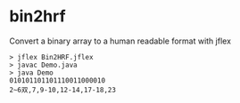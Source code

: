 # bin2hrf

Convert a binary array to a human readable format with jflex

```
> jflex Bin2HRF.jflex
> javac Demo.java
> java Demo
010101101101110011000010
2~6双,7,9-10,12-14,17-18,23
```
